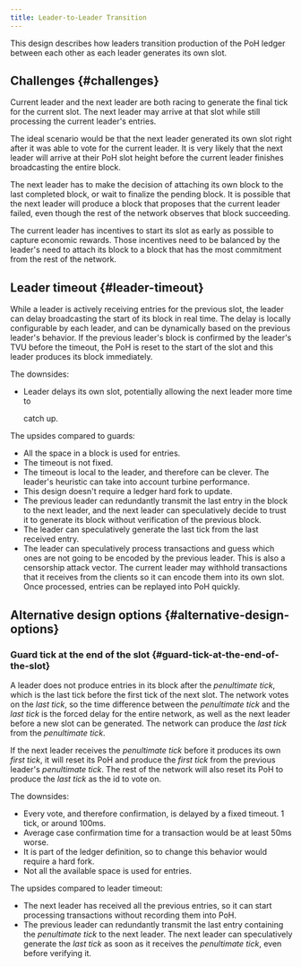 ```yaml
---
title: Leader-to-Leader Transition
---
```


This design describes how leaders transition production of the PoH ledger between each other as each leader generates its own slot.

## Challenges {#challenges}

Current leader and the next leader are both racing to generate the final tick for the current slot. The next leader may arrive at that slot while still processing the current leader's entries.

The ideal scenario would be that the next leader generated its own slot right after it was able to vote for the current leader. It is very likely that the next leader will arrive at their PoH slot height before the current leader finishes broadcasting the entire block.

The next leader has to make the decision of attaching its own block to the last completed block, or wait to finalize the pending block. It is possible that the next leader will produce a block that proposes that the current leader failed, even though the rest of the network observes that block succeeding.

The current leader has incentives to start its slot as early as possible to capture economic rewards. Those incentives need to be balanced by the leader's need to attach its block to a block that has the most commitment from the rest of the network.

## Leader timeout {#leader-timeout}

While a leader is actively receiving entries for the previous slot, the leader can delay broadcasting the start of its block in real time. The delay is locally configurable by each leader, and can be dynamically based on the previous leader's behavior. If the previous leader's block is confirmed by the leader's TVU before the timeout, the PoH is reset to the start of the slot and this leader produces its block immediately.

The downsides:

- Leader delays its own slot, potentially allowing the next leader more time to

  catch up.

The upsides compared to guards:

- All the space in a block is used for entries.
- The timeout is not fixed.
- The timeout is local to the leader, and therefore can be clever. The leader's heuristic can take into account turbine performance.
- This design doesn't require a ledger hard fork to update.
- The previous leader can redundantly transmit the last entry in the block to the next leader, and the next leader can speculatively decide to trust it to generate its block without verification of the previous block.
- The leader can speculatively generate the last tick from the last received entry.
- The leader can speculatively process transactions and guess which ones are not going to be encoded by the previous leader. This is also a censorship attack vector. The current leader may withhold transactions that it receives from the clients so it can encode them into its own slot. Once processed, entries can be replayed into PoH quickly.

## Alternative design options {#alternative-design-options}

### Guard tick at the end of the slot {#guard-tick-at-the-end-of-the-slot}

A leader does not produce entries in its block after the _penultimate tick_, which is the last tick before the first tick of the next slot. The network votes on the _last tick_, so the time difference between the _penultimate tick_ and the _last tick_ is the forced delay for the entire network, as well as the next leader before a new slot can be generated. The network can produce the _last tick_ from the _penultimate tick_.

If the next leader receives the _penultimate tick_ before it produces its own _first tick_, it will reset its PoH and produce the _first tick_ from the previous leader's _penultimate tick_. The rest of the network will also reset its PoH to produce the _last tick_ as the id to vote on.

The downsides:

- Every vote, and therefore confirmation, is delayed by a fixed timeout. 1 tick, or around 100ms.
- Average case confirmation time for a transaction would be at least 50ms worse.
- It is part of the ledger definition, so to change this behavior would require a hard fork.
- Not all the available space is used for entries.

The upsides compared to leader timeout:

- The next leader has received all the previous entries, so it can start processing transactions without recording them into PoH.
- The previous leader can redundantly transmit the last entry containing the _penultimate tick_ to the next leader. The next leader can speculatively generate the _last tick_ as soon as it receives the _penultimate tick_, even before verifying it.
